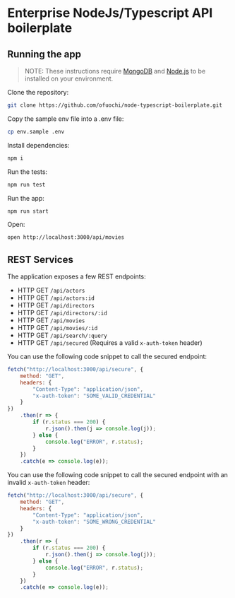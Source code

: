 # Enterprise NodeJs/Typescript API boilerplate

## Running the app

> NOTE: These instructions require [MongoDB](https://docs.mongodb.com/manual/installation/) and [Node.js](https://nodejs.org/en/download/) to be installed on your environment.

Clone the repository:

```sh
git clone https://github.com/ofuochi/node-typescript-boilerplate.git
```

Copy the sample env file into a .env file:

```sh
cp env.sample .env
```

Install dependencies:

```sh
npm i
```

Run the tests:

```sh
npm run test
```

Run the app:

```sh
npm run start
```

Open:

```sh
open http://localhost:3000/api/movies
```

## REST Services

The application exposes a few REST endpoints:

-   HTTP GET `/api/actors`
-   HTTP GET `/api/actors:id`
-   HTTP GET `/api/directors`
-   HTTP GET `/api/directors/:id`
-   HTTP GET `/api/movies`
-   HTTP GET `/api/movies/:id`
-   HTTP GET `/api/search/:query`
-   HTTP GET `/api/secured` (Requires a valid `x-auth-token` header)

You can use the following code snippet to call the secured endpoint:

```js
fetch("http://localhost:3000/api/secure", {
    method: "GET",
    headers: {
        "Content-Type": "application/json",
        "x-auth-token": "SOME_VALID_CREDENTIAL"
    }
})
    .then(r => {
        if (r.status === 200) {
            r.json().then(j => console.log(j));
        } else {
            console.log("ERROR", r.status);
        }
    })
    .catch(e => console.log(e));
```

You can use the following code snippet to call the secured endpoint with an invalid `x-auth-token` header:

```js
fetch("http://localhost:3000/api/secure", {
    method: "GET",
    headers: {
        "Content-Type": "application/json",
        "x-auth-token": "SOME_WRONG_CREDENTIAL"
    }
})
    .then(r => {
        if (r.status === 200) {
            r.json().then(j => console.log(j));
        } else {
            console.log("ERROR", r.status);
        }
    })
    .catch(e => console.log(e));
```
